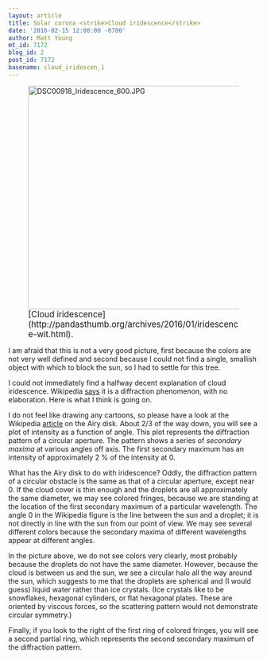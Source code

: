 ```yaml
---
layout: article
title: Solar corona <strike>Cloud iridescence</strike>
date: '2016-02-15 12:00:00 -0700'
author: Matt Young
mt_id: 7172
blog_id: 2
post_id: 7172
basename: cloud_iridescen_1
---
```

<figure>
<img src="{{ site.baseurl }}/uploads/2016/DSC00918_Iridescence_600.JPG" alt="DSC00918_Iridescence_600.JPG" width="600" height="450" />
<figcaption markdown="span">
<big>[Cloud iridescence](http://pandasthumb.org/archives/2016/01/iridescence-wit.html).</big>

</figcaption>
</figure>


I am afraid that this is not a very good picture, first because the colors are not very well defined and second because I could not find a single, smallish object with which to block the sun, so I had to settle for this tree. 

I could not immediately find a halfway decent explanation of cloud iridescence. Wikipedia [says](https://en.wikipedia.org/wiki/Cloud_iridescence) it is a diffraction phenomenon, with no elaboration.  Here is what I think is going on.

I do not feel like drawing any cartoons, so please have a look at the Wikipedia [article](https://en.wikipedia.org/wiki/Airy_disk) on the Airy disk. About 2/3 of the way down, you will see a plot of intensity as a function of angle. This plot represents the diffraction pattern of a circular aperture. The pattern shows a series of _secondary maxima_ at various angles off axis. The first secondary maximum has an intensity of approximately 2&nbsp;% of the intensity at 0. 

What has the Airy disk to do with iridescence? Oddly, the diffraction pattern of a circular obstacle is the same as that of a circular aperture, except near 0. If the cloud cover is thin enough and the droplets are all approximately the same diameter, we may see colored fringes, because we are standing at the location of the first secondary maximum of a particular wavelength. The angle 0 in the Wikipedia figure is the line between the sun and a droplet; it is not directly in line with the sun from our point of view. We may see several different colors because the secondary maxima of different wavelengths appear at different angles. 

In the picture above, we do not see colors very clearly, most probably because the droplets do not have the same diameter. However, because the cloud is between us and the sun, we see a circular halo all the way around the sun, which suggests to me that the droplets are spherical and (I would guess) liquid water rather than ice crystals. (Ice crystals like to be snowflakes, hexagonal cylinders, or flat hexagonal plates. These are oriented by viscous forces, so the scattering pattern would not demonstrate circular symmetry.)

Finally, if you look to the right of the first ring of colored fringes, you will see a second partial ring, which represents the second secondary maximum of the diffraction pattern.
